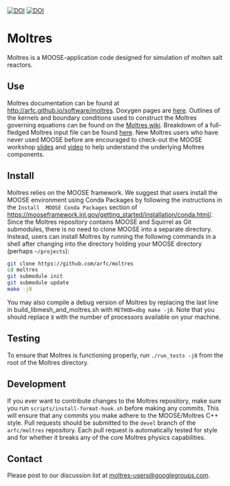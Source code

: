 [![DOI](https://zenodo.org/badge/DOI/10.5281/zenodo.801822.svg)](https://doi.org/10.5281/zenodo.801822)
[![DOI](http://joss.theoj.org/papers/10.21105/joss.00298/status.svg)](https://doi.org/10.21105/joss.00298)

Moltres
=====

Moltres is a MOOSE-application code designed for simulation of molten salt
reactors.

## Use

Moltres documentation can be found at
http://arfc.github.io/software/moltres. Doxygen pages are
[here](https://arfc.github.io/moltres/classes.html). Outlines of the kernels and boundary
conditions used to construct the Moltres governing equations can be found on the
[Moltres wiki](http://arfc.github.io/software/moltres/wiki/). Breakdown of a
full-fledged Moltres input file can be found
[here](http://arfc.github.io/software/moltres/wiki/input_example/). New Moltres
users who have never used MOOSE before are encouraged to check-out the MOOSE
workshop [slides](https://mooseframework.inl.gov/workshop/index.html#/) and 
[video](https://www.youtube.com/watch?v=2tJwBsYaLaI) to help understand the
underlying Moltres components.

## Install

Moltres relies on the MOOSE framework. We suggest that users install the MOOSE 
environment using Conda Packages by following the instructions in the `Install 
MOOSE Conda Packages` section of
https://mooseframework.inl.gov/getting_started/installation/conda.html/.
Since the Moltres repository contains MOOSE and Squirrel as Git
submodules, there is no need to clone MOOSE into a separate directory.
Instead, users can install Moltres by running the following commands in a shell
after changing into the directory holding your MOOSE directory (perhaps `~/projects`):

```bash
git clone https://github.com/arfc/moltres
cd moltres
git submodule init
git submodule update
make -j8
```

You may also compile a debug version of Moltres by replacing the last line in 
build_libmesh_and_moltres.sh with `METHOD=dbg make
-j8`. Note that you should replace `8` with the number of processors available
on your machine.

## Testing

To ensure that Moltres is functioning properly, run `./run_tests -j8` from the
root of the Moltres directory.

## Development

If you ever want to contribute changes to the Moltres repository, make sure you
run `scripts/install-format-hook.sh` before making any commits. This will
ensure that any commits you make adhere to the MOOSE/Moltres C++ style. Pull
requests should be submitted to the `devel` branch of the `arfc/moltres`
repository. Each pull request is automatically tested for style and for whether
it breaks any of the core Moltres physics capabilities.

## Contact

Please post to our discussion list at
moltres-users@googlegroups.com.
